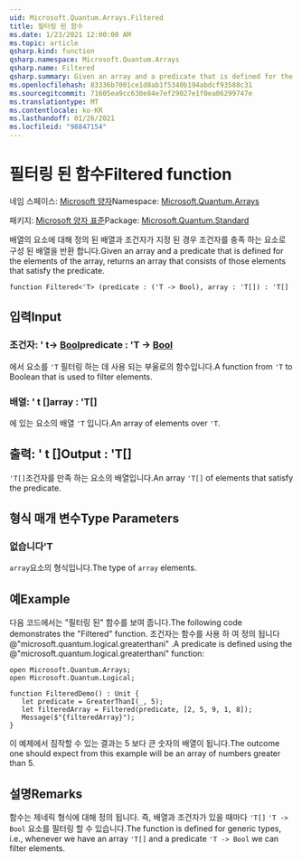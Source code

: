 ```yaml
---
uid: Microsoft.Quantum.Arrays.Filtered
title: 필터링 된 함수
ms.date: 1/23/2021 12:00:00 AM
ms.topic: article
qsharp.kind: function
qsharp.namespace: Microsoft.Quantum.Arrays
qsharp.name: Filtered
qsharp.summary: Given an array and a predicate that is defined for the elements of the array, returns an array that consists of those elements that satisfy the predicate.
ms.openlocfilehash: 83336b7001ce1d8ab1f5340b194abdcf93588c31
ms.sourcegitcommit: 71605ea9cc630e84e7ef29027e1f0ea06299747e
ms.translationtype: MT
ms.contentlocale: ko-KR
ms.lasthandoff: 01/26/2021
ms.locfileid: "98847154"
---
```

# <a name="filtered-function"></a><span data-ttu-id="f89bd-102">필터링 된 함수</span><span class="sxs-lookup"><span data-stu-id="f89bd-102">Filtered function</span></span>

<span data-ttu-id="f89bd-103">네임 스페이스: [Microsoft 양자](xref:Microsoft.Quantum.Arrays)</span><span class="sxs-lookup"><span data-stu-id="f89bd-103">Namespace: [Microsoft.Quantum.Arrays](xref:Microsoft.Quantum.Arrays)</span></span>

<span data-ttu-id="f89bd-104">패키지: [Microsoft 양자 표준](https://nuget.org/packages/Microsoft.Quantum.Standard)</span><span class="sxs-lookup"><span data-stu-id="f89bd-104">Package: [Microsoft.Quantum.Standard](https://nuget.org/packages/Microsoft.Quantum.Standard)</span></span>


<span data-ttu-id="f89bd-105">배열의 요소에 대해 정의 된 배열과 조건자가 지정 된 경우 조건자를 충족 하는 요소로 구성 된 배열을 반환 합니다.</span><span class="sxs-lookup"><span data-stu-id="f89bd-105">Given an array and a predicate that is defined for the elements of the array, returns an array that consists of those elements that satisfy the predicate.</span></span>

```qsharp
function Filtered<'T> (predicate : ('T -> Bool), array : 'T[]) : 'T[]
```


## <a name="input"></a><span data-ttu-id="f89bd-106">입력</span><span class="sxs-lookup"><span data-stu-id="f89bd-106">Input</span></span>

### <a name="predicate--t---bool"></a><span data-ttu-id="f89bd-107">조건자: ' t-> [Bool](xref:microsoft.quantum.lang-ref.bool)</span><span class="sxs-lookup"><span data-stu-id="f89bd-107">predicate : 'T -> [Bool](xref:microsoft.quantum.lang-ref.bool)</span></span>

<span data-ttu-id="f89bd-108">에서 요소를 `'T` 필터링 하는 데 사용 되는 부울로의 함수입니다.</span><span class="sxs-lookup"><span data-stu-id="f89bd-108">A function from `'T` to Boolean that is used to filter elements.</span></span>


### <a name="array--t"></a><span data-ttu-id="f89bd-109">배열: ' t []</span><span class="sxs-lookup"><span data-stu-id="f89bd-109">array : 'T[]</span></span>

<span data-ttu-id="f89bd-110">에 있는 요소의 배열 `'T` 입니다.</span><span class="sxs-lookup"><span data-stu-id="f89bd-110">An array of elements over `'T`.</span></span>



## <a name="output--t"></a><span data-ttu-id="f89bd-111">출력: ' t []</span><span class="sxs-lookup"><span data-stu-id="f89bd-111">Output : 'T[]</span></span>

<span data-ttu-id="f89bd-112">`'T[]`조건자를 만족 하는 요소의 배열입니다.</span><span class="sxs-lookup"><span data-stu-id="f89bd-112">An array `'T[]` of elements that satisfy the predicate.</span></span>

## <a name="type-parameters"></a><span data-ttu-id="f89bd-113">형식 매개 변수</span><span class="sxs-lookup"><span data-stu-id="f89bd-113">Type Parameters</span></span>

### <a name="t"></a><span data-ttu-id="f89bd-114">없습니다</span><span class="sxs-lookup"><span data-stu-id="f89bd-114">'T</span></span>

<span data-ttu-id="f89bd-115">`array`요소의 형식입니다.</span><span class="sxs-lookup"><span data-stu-id="f89bd-115">The type of `array` elements.</span></span>

## <a name="example"></a><span data-ttu-id="f89bd-116">예</span><span class="sxs-lookup"><span data-stu-id="f89bd-116">Example</span></span>

<span data-ttu-id="f89bd-117">다음 코드에서는 "필터링 된" 함수를 보여 줍니다.</span><span class="sxs-lookup"><span data-stu-id="f89bd-117">The following code demonstrates the "Filtered" function.</span></span>
<span data-ttu-id="f89bd-118">조건자는 함수를 사용 하 여 정의 됩니다 @"microsoft.quantum.logical.greaterthani" .</span><span class="sxs-lookup"><span data-stu-id="f89bd-118">A predicate is defined using the @"microsoft.quantum.logical.greaterthani" function:</span></span>

```qsharp
open Microsoft.Quantum.Arrays;
open Microsoft.Quantum.Logical;

function FilteredDemo() : Unit {
   let predicate = GreaterThanI(_, 5);
   let filteredArray = Filtered(predicate, [2, 5, 9, 1, 8]);
   Message($"{filteredArray}");
}
```

<span data-ttu-id="f89bd-119">이 예제에서 짐작할 수 있는 결과는 5 보다 큰 숫자의 배열이 됩니다.</span><span class="sxs-lookup"><span data-stu-id="f89bd-119">The outcome one should expect from this example will be an array of numbers greater than 5.</span></span>

## <a name="remarks"></a><span data-ttu-id="f89bd-120">설명</span><span class="sxs-lookup"><span data-stu-id="f89bd-120">Remarks</span></span>

<span data-ttu-id="f89bd-121">함수는 제네릭 형식에 대해 정의 됩니다. 즉, 배열과 조건자가 있을 때마다 `'T[]` `'T -> Bool` 요소를 필터링 할 수 있습니다.</span><span class="sxs-lookup"><span data-stu-id="f89bd-121">The function is defined for generic types, i.e., whenever we have an array `'T[]` and a predicate `'T -> Bool` we can filter elements.</span></span>